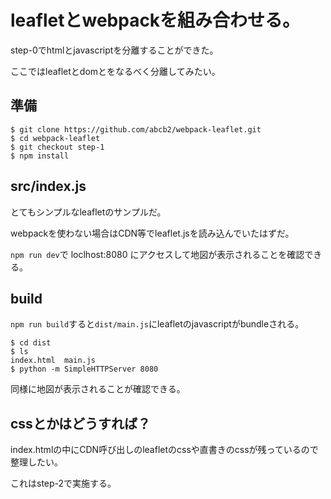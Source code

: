 # leafletとwebpackを組み合わせる。
step-0でhtmlとjavascriptを分離することができた。

ここではleafletとdomとをなるべく分離してみたい。

## 準備

```
$ git clone https://github.com/abcb2/webpack-leaflet.git
$ cd webpack-leaflet
$ git checkout step-1
$ npm install
```

## src/index.js

とてもシンプルなleafletのサンプルだ。

webpackを使わない場合はCDN等でleaflet.jsを読み込んでいたはずだ。

`npm run dev`で loclhost:8080 にアクセスして地図が表示されることを確認できる。

## build

`npm run build`すると`dist/main.js`にleafletのjavascriptがbundleされる。

```
$ cd dist
$ ls
index.html  main.js
$ python -m SimpleHTTPServer 8080
```

同様に地図が表示されることが確認できる。

## cssとかはどうすれば？
index.htmlの中にCDN呼び出しのleafletのcssや直書きのcssが残っているので整理したい。

これはstep-2で実施する。
